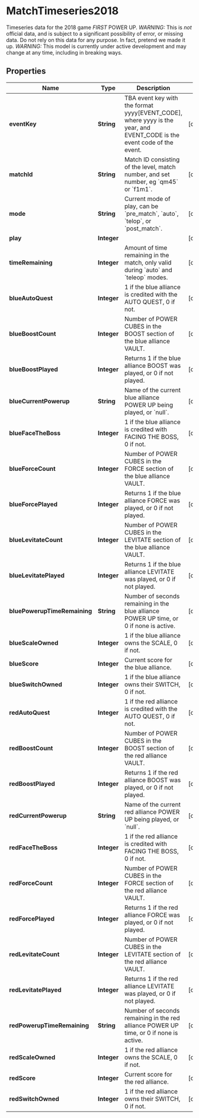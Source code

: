 

# MatchTimeseries2018

Timeseries data for the 2018 game *FIRST* POWER UP. *WARNING:* This is *not* official data, and is subject to a significant possibility of error, or missing data. Do not rely on this data for any purpose. In fact, pretend we made it up. *WARNING:* This model is currently under active development and may change at any time, including in breaking ways.
## Properties

Name | Type | Description | Notes
------------ | ------------- | ------------- | -------------
**eventKey** | **String** | TBA event key with the format yyyy[EVENT_CODE], where yyyy is the year, and EVENT_CODE is the event code of the event. |  [optional]
**matchId** | **String** | Match ID consisting of the level, match number, and set number, eg &#x60;qm45&#x60; or &#x60;f1m1&#x60;. |  [optional]
**mode** | **String** | Current mode of play, can be &#x60;pre_match&#x60;, &#x60;auto&#x60;, &#x60;telop&#x60;, or &#x60;post_match&#x60;. |  [optional]
**play** | **Integer** |  |  [optional]
**timeRemaining** | **Integer** | Amount of time remaining in the match, only valid during &#x60;auto&#x60; and &#x60;teleop&#x60; modes. |  [optional]
**blueAutoQuest** | **Integer** | 1 if the blue alliance is credited with the AUTO QUEST, 0 if not. |  [optional]
**blueBoostCount** | **Integer** | Number of POWER CUBES in the BOOST section of the blue alliance VAULT. |  [optional]
**blueBoostPlayed** | **Integer** | Returns 1 if the blue alliance BOOST was played, or 0 if not played. |  [optional]
**blueCurrentPowerup** | **String** | Name of the current blue alliance POWER UP being played, or &#x60;null&#x60;. |  [optional]
**blueFaceTheBoss** | **Integer** | 1 if the blue alliance is credited with FACING THE BOSS, 0 if not. |  [optional]
**blueForceCount** | **Integer** | Number of POWER CUBES in the FORCE section of the blue alliance VAULT. |  [optional]
**blueForcePlayed** | **Integer** | Returns 1 if the blue alliance FORCE was played, or 0 if not played. |  [optional]
**blueLevitateCount** | **Integer** | Number of POWER CUBES in the LEVITATE section of the blue alliance VAULT. |  [optional]
**blueLevitatePlayed** | **Integer** | Returns 1 if the blue alliance LEVITATE was played, or 0 if not played. |  [optional]
**bluePowerupTimeRemaining** | **String** | Number of seconds remaining in the blue alliance POWER UP time, or 0 if none is active. |  [optional]
**blueScaleOwned** | **Integer** | 1 if the blue alliance owns the SCALE, 0 if not. |  [optional]
**blueScore** | **Integer** | Current score for the blue alliance. |  [optional]
**blueSwitchOwned** | **Integer** | 1 if the blue alliance owns their SWITCH, 0 if not. |  [optional]
**redAutoQuest** | **Integer** | 1 if the red alliance is credited with the AUTO QUEST, 0 if not. |  [optional]
**redBoostCount** | **Integer** | Number of POWER CUBES in the BOOST section of the red alliance VAULT. |  [optional]
**redBoostPlayed** | **Integer** | Returns 1 if the red alliance BOOST was played, or 0 if not played. |  [optional]
**redCurrentPowerup** | **String** | Name of the current red alliance POWER UP being played, or &#x60;null&#x60;. |  [optional]
**redFaceTheBoss** | **Integer** | 1 if the red alliance is credited with FACING THE BOSS, 0 if not. |  [optional]
**redForceCount** | **Integer** | Number of POWER CUBES in the FORCE section of the red alliance VAULT. |  [optional]
**redForcePlayed** | **Integer** | Returns 1 if the red alliance FORCE was played, or 0 if not played. |  [optional]
**redLevitateCount** | **Integer** | Number of POWER CUBES in the LEVITATE section of the red alliance VAULT. |  [optional]
**redLevitatePlayed** | **Integer** | Returns 1 if the red alliance LEVITATE was played, or 0 if not played. |  [optional]
**redPowerupTimeRemaining** | **String** | Number of seconds remaining in the red alliance POWER UP time, or 0 if none is active. |  [optional]
**redScaleOwned** | **Integer** | 1 if the red alliance owns the SCALE, 0 if not. |  [optional]
**redScore** | **Integer** | Current score for the red alliance. |  [optional]
**redSwitchOwned** | **Integer** | 1 if the red alliance owns their SWITCH, 0 if not. |  [optional]



